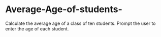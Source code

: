 # Average-Age-of-students-
Calculate the average age of a class of ten students. Prompt the user to enter the age of each student.
